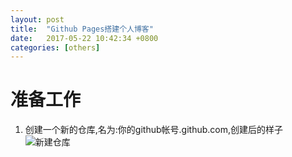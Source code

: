 ```yaml
---
layout: post
title:  "Github Pages搭建个人博客"
date:   2017-05-22 10:42:34 +0800
categories: [others]
---
```

# 准备工作
1. 创建一个新的仓库,名为:你的github帐号.github.com,创建后的样子
![新建仓库](/static/image/_posts/2017.05.22/repository.png)